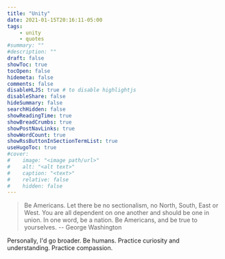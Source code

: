 ```yaml
---
title: "Unity"
date: 2021-01-15T20:16:11-05:00
tags:
    - unity
    - quotes
#summary: ""
#description: ""
draft: false
showToc: true
tocOpen: false
hidemeta: false
comments: false
disableHLJS: true # to disable highlightjs
disableShare: false
hideSummary: false
searchHidden: false
showReadingTime: true
showBreadCrumbs: true
showPostNavLinks: true
showWordCount: true
showRssButtonInSectionTermList: true
useHugoToc: true
#cover:
#    image: "<image path/url>"
#    alt: "<alt text>"
#    caption: "<text>"
#    relative: false
#    hidden: false
---
```


> Be Americans. Let there be no sectionalism, no North, South, East or West. You are all dependent on one another and should be one in union. In one word, be a nation. Be Americans, and be true to yourselves.
> -- George Washington

Personally, I'd go broader. Be humans. Practice curiosity and understanding. Practice compassion.
